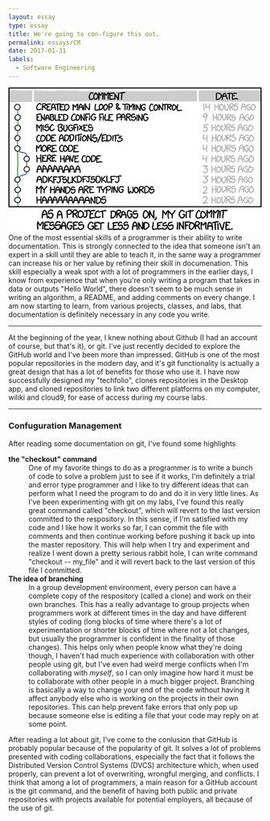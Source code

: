 ```yaml
---
layout: essay
type: essay
title: We're going to con-figure this out.
permalink: essays/CM
date: 2017-01-31
labels:
  - Software Engineering
---
```

<img class="ui large center floated rounded image" src="../images/gitcomments.png">
One of the most essential skills of a programmer is their ability to write documentation. This is strongly connected to the idea that someone isn't an expert in a skill until they are able to teach it, in the same way a programmer can increase his or her value by refining their skill in documenation.
This skill especially a weak spot with a lot of programmers in the earlier days, I know from experience that when you're only writing a program that takes in data or outputs "Hello World", there doesn't seem to be much sense in writing an algorithm, a README, and adding comments on every change. I am now starting to learn, from various projects, classes, and labs, that documentation is definitely necessary in any code you write.

---
At the beginning of the year, I knew nothing about Github (I had an account of course, but that's it), or git. I've just recently decided to explore the GitHub world and I've been more than impressed. GitHub is one of the most popular repositories in the modern day, and it's git functionality is actually a great design that has a lot of benefits for those who use it. I have now successfully designed my "techfolio", clones repositories in the Desktop app, and cloned repositories to link two different platforms on my computer, wiliki and cloud9, for ease of access during my course labs. 


---
<h3> Confuguration Management</h3>
<p>After reading some documentation on git, I've found some highlights</p>
<dl>
<dt><strong>the "checkout" command</strong></dt>
  <dd>One of my favorite things to do as a programmer is to write a bunch of code to solve a problem just to see if it works, I'm definitely a trial and error type programmer and I like to try different ideas that can perform what I need the program to do and do it in very little lines. As I've been experimenting with git on my labs, I've found this really great command called "checkout", which will revert to the last version committed to the respository. In this sense, if I'm satisfied with my code and I like how it works so far, I can commit the file with comments and then continue working before pushing it back up into the master repository. This will help when I try and experiment and realize I went down a pretty serious rabbit hole, I can write command "checkout -- my_file" and it will revert back to the last version of this file I committed. </dd>
  <dt><strong>The idea of branching</strong></dt>
  <dd>In a group development environment, every person can have a complete copy of the respository (called a clone) and work on their own branches. This has a really advantage to group projects when programmers work at different times in the day and have different styles of coding (long blocks of time where there's a lot of experimentation or shorter blocks of time where not a lot changes, but usually the programmer is confident in the finality of those changes). This helps only when people know what they're doing though, I haven't had much experience with collaboration with other people using git, but I've even had weird merge conflicts when I'm collaborating with <i>myself</i>, so I can only imagine how hard it must be to collaborate with other people in a much bigger project. Branching is basically a way to change your end of the code without having it affect anybody else who is working on the projects in their own repositories. This can help prevent fake errors that only pop up because someone else is editing a file that your code may reply on at some point.</dd>

After reading a lot about git, I've come to the conlusion that GitHub is probably popular because of the popularity of git. It solves a lot of problems presented with coding collaborations, especially the fact that it follows the Distributed Version Control Systems (DVCS) architecture which, when used properly, can prevent a lot of overwriting, wrongful merging, and conflicts. I think that among a lot of programmers, a main reason for a GitHub account is the git command, and the benefit of having both public and private repositories with projects available for potential employers, all because of the use of git.
</dl>
